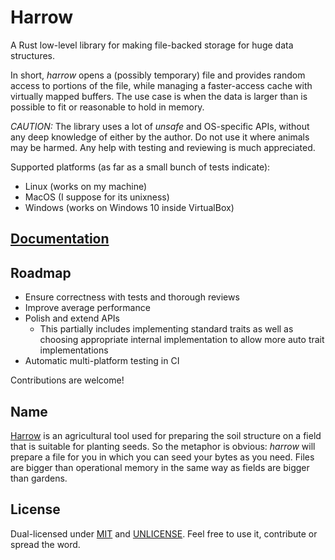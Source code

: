# Harrow

A Rust low-level library for making file-backed storage for huge data
structures.

In short, *harrow* opens a (possibly temporary) file and provides random access
to portions of the file, while managing a faster-access cache with virtually
mapped buffers. The use case is when the data is larger than is possible to fit
or reasonable to hold in memory.

*CAUTION:* The library uses a lot of *unsafe* and OS-specific APIs, without any
deep knowledge of either by the author. Do not use it where animals may be
harmed. Any help with testing and reviewing is much appreciated.

Supported platforms (as far as a small bunch of tests indicate):

* Linux (works on my machine)
* MacOS (I suppose for its unixness)
* Windows (works on Windows 10 inside VirtualBox)

## [Documentation](https://docs.rs/harrow)

## Roadmap

* Ensure correctness with tests and thorough reviews
* Improve average performance
* Polish and extend APIs
  * This partially includes implementing standard traits as well as choosing
    appropriate internal implementation to allow more auto trait
    implementations
* Automatic multi-platform testing in CI

Contributions are welcome!

## Name

[Harrow](https://en.wikipedia.org/wiki/Harrow_(tool)) is an agricultural tool
used for preparing the soil structure on a field that is suitable for planting
seeds. So the metaphor is obvious: *harrow* will prepare a file for you in which
you can seed your bytes as you need. Files are bigger than operational memory in
the same way as fields are bigger than gardens.

## License

Dual-licensed under [MIT](LICENSE) and [UNLICENSE](UNLICENSE). Feel free to use
it, contribute or spread the word.
